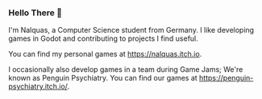 ### Hello There 👋
I'm Nalquas, a Computer Science student from Germany. I like developing games in Godot and contributing to projects I find useful.

You can find my personal games at https://nalquas.itch.io.

I occasionally also develop games in a team during Game Jams; We're known as Penguin Psychiatry.
You can find our games at https://penguin-psychiatry.itch.io/.

<!--
**nalquas/nalquas** is a ✨ _special_ ✨ repository because its `README.md` (this file) appears on your GitHub profile.

Here are some ideas to get you started:

- 🔭 I’m currently working on ...
- 🌱 I’m currently learning ...
- 👯 I’m looking to collaborate on ...
- 🤔 I’m looking for help with ...
- 💬 Ask me about ...
- 📫 How to reach me: ...
- 😄 Pronouns: ...
- ⚡ Fun fact: ...
-->
